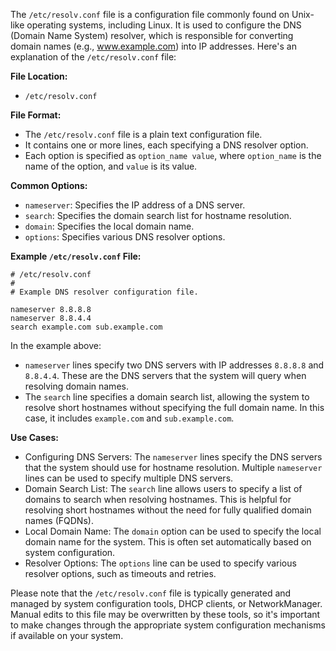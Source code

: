 The `/etc/resolv.conf` file is a configuration file commonly found on Unix-like operating systems, including Linux. It is used to configure the DNS (Domain Name System) resolver, which is responsible for converting domain names (e.g., www.example.com) into IP addresses. Here's an explanation of the `/etc/resolv.conf` file:

**File Location:**
- `/etc/resolv.conf`

**File Format:**
- The `/etc/resolv.conf` file is a plain text configuration file.
- It contains one or more lines, each specifying a DNS resolver option.
- Each option is specified as `option_name value`, where `option_name` is the name of the option, and `value` is its value.

**Common Options:**
- `nameserver`: Specifies the IP address of a DNS server.
- `search`: Specifies the domain search list for hostname resolution.
- `domain`: Specifies the local domain name.
- `options`: Specifies various DNS resolver options.

**Example `/etc/resolv.conf` File:**

```plaintext
# /etc/resolv.conf
#
# Example DNS resolver configuration file.

nameserver 8.8.8.8
nameserver 8.8.4.4
search example.com sub.example.com
```

In the example above:

- `nameserver` lines specify two DNS servers with IP addresses `8.8.8.8` and `8.8.4.4`. These are the DNS servers that the system will query when resolving domain names.
- The `search` line specifies a domain search list, allowing the system to resolve short hostnames without specifying the full domain name. In this case, it includes `example.com` and `sub.example.com`.

**Use Cases:**
- Configuring DNS Servers: The `nameserver` lines specify the DNS servers that the system should use for hostname resolution. Multiple `nameserver` lines can be used to specify multiple DNS servers.
- Domain Search List: The `search` line allows users to specify a list of domains to search when resolving hostnames. This is helpful for resolving short hostnames without the need for fully qualified domain names (FQDNs).
- Local Domain Name: The `domain` option can be used to specify the local domain name for the system. This is often set automatically based on system configuration.
- Resolver Options: The `options` line can be used to specify various resolver options, such as timeouts and retries.

Please note that the `/etc/resolv.conf` file is typically generated and managed by system configuration tools, DHCP clients, or NetworkManager. Manual edits to this file may be overwritten by these tools, so it's important to make changes through the appropriate system configuration mechanisms if available on your system.
